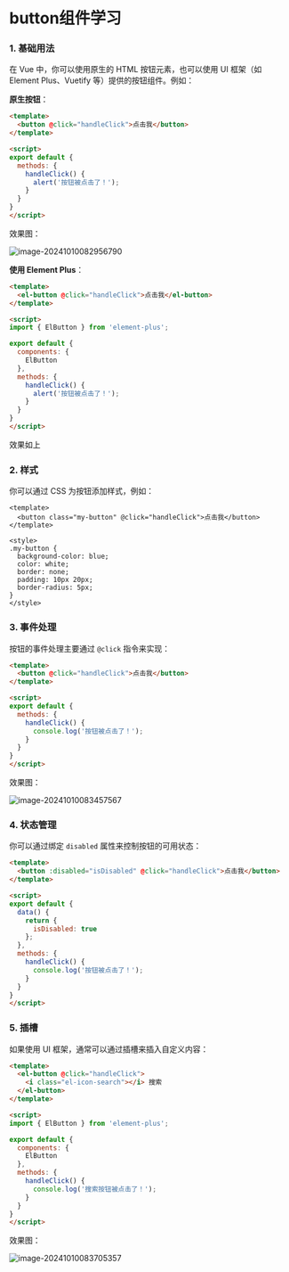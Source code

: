 # button组件学习

### 1. 基础用法

在 Vue 中，你可以使用原生的 HTML 按钮元素，也可以使用 UI 框架（如 Element Plus、Vuetify 等）提供的按钮组件。例如：

**原生按钮**：

```markdown
<template>
  <button @click="handleClick">点击我</button>
</template>

<script>
export default {
  methods: {
    handleClick() {
      alert('按钮被点击了！');
    }
  }
}
</script>
```

效果图：

![image-20241010082956790](https://my-wxy-bucket.oss-cn-nanjing.aliyuncs.com/images/button1.png)

**使用 Element Plus**：

```markdown
<template>
  <el-button @click="handleClick">点击我</el-button>
</template>

<script>
import { ElButton } from 'element-plus';

export default {
  components: {
    ElButton
  },
  methods: {
    handleClick() {
      alert('按钮被点击了！');
    }
  }
}
</script>
```

效果如上



### 2. 样式

你可以通过 CSS 为按钮添加样式，例如：

```
<template>
  <button class="my-button" @click="handleClick">点击我</button>
</template>

<style>
.my-button {
  background-color: blue;
  color: white;
  border: none;
  padding: 10px 20px;
  border-radius: 5px;
}
</style>
```

### 3. 事件处理

按钮的事件处理主要通过 `@click` 指令来实现：

```markdown
<template>
  <button @click="handleClick">点击我</button>
</template>

<script>
export default {
  methods: {
    handleClick() {
      console.log('按钮被点击了！');
    }
  }
}
</script>
```

效果图：

![image-20241010083457567](https://my-wxy-bucket.oss-cn-nanjing.aliyuncs.com/images/button2.png)

### 4. 状态管理

你可以通过绑定 `disabled` 属性来控制按钮的可用状态：

```markdown
<template>
  <button :disabled="isDisabled" @click="handleClick">点击我</button>
</template>

<script>
export default {
  data() {
    return {
      isDisabled: true
    };
  },
  methods: {
    handleClick() {
      console.log('按钮被点击了！');
    }
  }
}
</script>
```

### 5. 插槽

如果使用 UI 框架，通常可以通过插槽来插入自定义内容：

```markdown
<template>
  <el-button @click="handleClick">
    <i class="el-icon-search"></i> 搜索
  </el-button>
</template>

<script>
import { ElButton } from 'element-plus';

export default {
  components: {
    ElButton
  },
  methods: {
    handleClick() {
      console.log('搜索按钮被点击了！');
    }
  }
}
</script>
```

效果图：

![image-20241010083705357](https://my-wxy-bucket.oss-cn-nanjing.aliyuncs.com/images/button3.png)